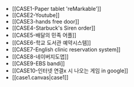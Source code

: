- [[CASE1-Paper tablet 'reMarkable']]
- [[CASE2-Youtube]]
- [[CASE3-hands free door]]
- [[CASE4-Starbuck's Siren order]]
- [[CASE5-배달의 민족 어플]]
- [[CASE6-학교 도서관 예약시스템]]
- [[CASE7-English clinic reservation system]]
- [[CASE8-네이버지도앱]]
- [[CASE9-EBS bandi]]
- [[CASE10-인터넷 연결x 시 나오는 게임 in google]] 
- [[case1.canvas|case1]]

